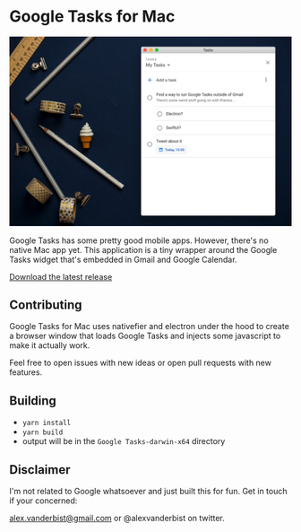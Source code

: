 # Google Tasks for Mac

![Google Tasks for Mac](./art/header.png)

Google Tasks has some pretty good mobile apps. However, there's no native Mac app yet. This application is a tiny wrapper around the Google Tasks widget that's embedded in Gmail and Google Calendar.

[Download the latest release]()

## Contributing

Google Tasks for Mac uses nativefier and electron under the hood to create a browser window that loads Google Tasks and injects some javascript to make it actually work.

Feel free to open issues with new ideas or open pull requests with new features.

## Building

- `yarn install`
- `yarn build`
- output will be in the `Google Tasks-darwin-x64` directory

## Disclaimer

I'm not related to Google whatsoever and just built this for fun. Get in touch if your concerned:

alex.vanderbist@gmail.com
or @alexvanderbist on twitter.